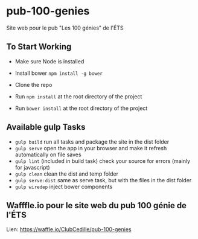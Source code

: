 # pub-100-genies
Site web pour le pub "Les 100 génies" de l'ÉTS

## To Start Working

- Make sure Node is installed

- Install bower ```npm install -g bower```  

- Clone the repo

- Run ```npm install``` at the root directory of the project

- Run ```bower install``` at the root directory of the project

## Available gulp Tasks

- ```gulp build``` run all tasks and package the site in the dist folder
- ```gulp serve``` open the app in your browser and make it refresh automatically on file saves
- ```gulp lint``` (included in build task) check your source for errors (mainly for javascript)
- ```gulp clean``` clean the dist and temp folder
- ```gulp serve:dist``` same as serve task, but with the files in the dist folder
- ```gulp wiredep``` inject bower components

## Wafffle.io pour le site web du pub 100 génie de l'ÉTS

Lien: https://waffle.io/ClubCedille/pub-100-genies 
